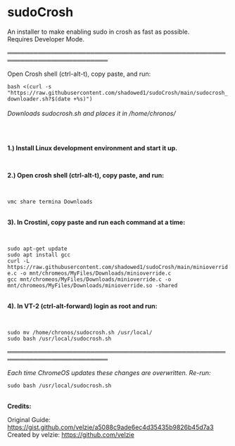 # sudoCrosh
An installer to make enabling sudo in crosh as fast as possible.<br>
Requires Developer Mode.

═════════════════════════════════════════════════════════════════════════


Open Crosh shell (ctrl-alt-t), copy paste, and run: 


`bash <(curl -s "https://raw.githubusercontent.com/shadowed1/sudoCrosh/main/sudocrosh_downloader.sh?$(date +%s)")` <br> <br>
*Downloads sudocrosh.sh and places it in /home/chronos/*

<br>

<br>
                                                                                                                                                    
__1.) Install Linux development environment and start it up.__ 

<br>

__2.) Open crosh shell (ctrl-alt-t), copy paste, and run:__ 

<br>
                                                                 
`vmc share termina Downloads` <br><br>                                                                                                                                     
                                                                                                                  
__3). In Crostini, copy paste and run each command at a time:__ 

<br>
 
 `sudo apt-get update`<br>
 `sudo apt install gcc`<br>
 `curl -L https://raw.githubusercontent.com/shadowed1/sudoCrosh/main/minioverride.c -o mnt/chromeos/MyFiles/Downloads/minioverride.c`<br>
 `gcc mnt/chromeos/MyFiles/Downloads/minioverride.c -o mnt/chromeos/MyFiles/Downloads/minioverride.so -shared`<br> <br>

__4). In VT-2 (ctrl-alt-forward) login as root and run:__ 

<br>

`sudo mv /home/chronos/sudocrosh.sh /usr/local/` <br>
`sudo bash /usr/local/sudocrosh.sh` <br>

═════════════════════════════════════════════════════════════════════════

*Each time ChromeOS updates these changes are overwritten. Re-run:* <br>

`sudo bash /usr/local/sudocrosh.sh` <br><br>

__Credits:__

Original Guide: https://gist.github.com/velzie/a5088c9ade6ec4d35435b9826b45d7a3 <br>
Created by velzie: https://github.com/velzie <br>


